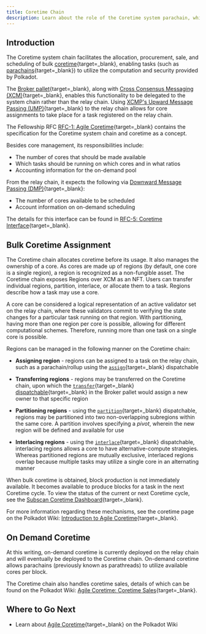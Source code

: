 ```yaml
---
title: Coretime Chain
description: Learn about the role of the Coretime system parachain, which facilitates the sale, purchase, assignment, and mechanisms of bulk coretime.
---
```


## Introduction

The Coretime system chain facilitates the allocation, procurement, sale, and scheduling of bulk [coretime](/polkadot-protocol/glossary/#coretime){target=\_blank}, enabling tasks (such as [parachains](/polkadot-protocol/glossary/#parachain){target=\_blank}) to utilize the computation and security provided by Polkadot. 

The [Broker pallet](https://paritytech.github.io/polkadot-sdk/master/pallet_broker/index.html){target=\_blank}, along with [Cross Consensus Messaging (XCM)](/develop/interoperability/intro-to-xcm/){target=\_blank}, enables this functionality to be delegated to the system chain rather than the relay chain. Using [XCMP's Upward Message Passing (UMP)](https://wiki.polkadot.network/learn/learn-xcm-transport/#ump-upward-message-passing){target=\_blank} to the relay chain allows for core assignments to take place for a task registered on the relay chain.

The Fellowship RFC [RFC-1: Agile Coretime](https://github.com/polkadot-fellows/RFCs/blob/main/text/0001-agile-coretime.md){target=\_blank} contains the specification for the Coretime system chain and coretime as a concept.

Besides core management, its responsibilities include: 

- The number of cores that should be made available
- Which tasks should be running on which cores and in what ratios
- Accounting information for the on-demand pool

From the relay chain, it expects the following via [Downward Message Passing (DMP)](https://wiki.polkadot.network/learn/learn-xcm-transport/#dmp-downward-message-passing){target=\_blank}:

- The number of cores available to be scheduled
- Account information on on-demand scheduling

The details for this interface can be found in [RFC-5: Coretime Interface](https://github.com/polkadot-fellows/RFCs/blob/main/text/0005-coretime-interface.md){target=\_blank}.

## Bulk Coretime Assignment

The Coretime chain allocates coretime before its usage. It also manages the ownership of a core. As cores are made up of regions (by default, one core is a single region), a region is recognized as a non-fungible asset. The Coretime chain exposes Regions over XCM as an NFT. Users can transfer individual regions, partition, interlace, or allocate them to a task. Regions describe how a task may use a core.

A core can be considered a logical representation of an active validator set on the relay chain, where these validators commit to verifying the state changes for a particular task running on that region. With partitioning, having more than one region per core is possible, allowing for different computational schemes. Therefore, running more than one task on a single core is possible.

Regions can be managed in the following manner on the Coretime chain:

- **Assigning region** - regions can be assigned to a task on the relay chain, such as a parachain/rollup using the [`assign`](https://paritytech.github.io/polkadot-sdk/master/pallet_broker/pallet/dispatchables/fn.assign.html){target=\_blank} dispatchable

- **Transferring regions** - regions may be transferred on the Coretime chain, upon which the [`transfer`](https://paritytech.github.io/polkadot-sdk/master/pallet_broker/pallet/dispatchables/fn.transfer.html){target=\_blank} [dispatchable](/polkadot-protocol/glossary/#dispatchable){target=\_blank} in the Broker pallet would assign a new owner to that specific region

- **Partitioning regions** - using the [`partition`](https://paritytech.github.io/polkadot-sdk/master/pallet_broker/pallet/dispatchables/fn.partition.html){target=\_blank} dispatchable, regions may be partitioned into two non-overlapping subregions within the same core. A partition involves specifying a *pivot*, wherein the new region will be defined and available for use

- **Interlacing regions** - using the [`interlace`](https://paritytech.github.io/polkadot-sdk/master/pallet_broker/pallet/dispatchables/fn.interlace.html){target=\_blank} dispatchable, interlacing regions allows a core to have alternative-compute strategies. Whereas partitioned regions are mutually exclusive, interlaced regions overlap because multiple tasks may utilize a single core in an alternating manner

When bulk coretime is obtained, block production is not immediately available. It becomes available to produce blocks for a task in the next Coretime cycle. To view the status of the current or next Coretime cycle, see the [Subscan Coretime Dashboard](https://coretime-polkadot.subscan.io/coretime_dashboard){target=\_blank}.

For more information regarding these mechanisms, see the coretime page on the Polkadot Wiki: [Introduction to Agile Coretime](https://wiki.polkadot.network/learn/learn-agile-coretime/){target=\_blank}. 

## On Demand Coretime

At this writing, on-demand coretime is currently deployed on the relay chain and will eventually be deployed to the Coretime chain. On-demand coretime allows parachains (previously known as parathreads) to utilize available cores per block.

The Coretime chain also handles coretime sales, details of which can be found on the Polkadot Wiki: [Agile Coretime: Coretime Sales](https://wiki.polkadot.network/learn/learn-agile-coretime/#coretime-sales){target=\_blank}.

## Where to Go Next

- Learn about [Agile Coretime](https://wiki.polkadot.network/learn/learn-agile-coretime/#introduction-to-agile-coretime){target=\_blank} on the Polkadot Wiki